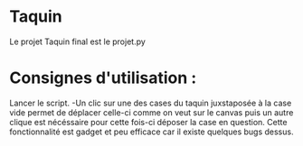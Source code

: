 # Taquin
Le projet Taquin final est le projet.py
# Consignes d'utilisation : 
Lancer le script.
-Un clic sur une des cases du taquin juxstaposée à la case vide permet de déplacer celle-ci comme on veut sur le canvas puis un autre clique est nécéssaire pour cette fois-ci déposer la case en question. Cette fonctionnalité est gadget et peu efficace car il existe quelques bugs dessus.